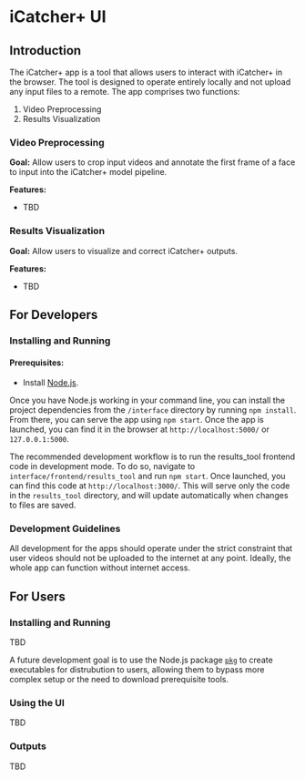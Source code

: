 # iCatcher+ UI

## Introduction

The iCatcher+ app is a tool that allows users to interact with iCatcher+ in the browser. The tool is designed to operate entirely locally and not upload any input files to a remote. The app comprises two functions: 

1. Video Preprocessing
2. Results Visualization

### Video Preprocessing

**Goal:** Allow users to crop input videos and annotate the first frame of a face to input into the iCatcher+ model pipeline.

**Features:**

* TBD

### Results Visualization

**Goal:** Allow users to visualize and correct iCatcher+ outputs.

**Features:**

* TBD

## For Developers

### Installing and Running

#### Prerequisites: 

* Install [Node.js](https://nodejs.org/en/download).

Once you have Node.js working in your command line, you can install the project dependencies from the `/interface` directory by running `npm install`. From there, you can serve the app using `npm start`. Once the app is launched, you can find it in the browser at `http://localhost:5000/` or `127.0.0.1:5000`.

The recommended development workflow is to run the results_tool frontend code in development mode. To do so, navigate to `interface/frontend/results_tool` and run `npm start`.  Once launched, you can find this code at `http://localhost:3000/`. This will serve only the code in the `results_tool` directory, and will update automatically when changes to files are saved.

### Development Guidelines

All development for the apps should operate under the strict constraint that user videos should not be uploaded to the internet at any point. Ideally, the whole app can function without internet access.

## For Users

### Installing and Running

TBD

A future development goal is to use the Node.js package [`pkg`](https://www.npmjs.com/package/pkg) to create executables for distrubution to users, allowing them to bypass more complex setup or the need to download prerequisite tools.

### Using the UI

TBD

### Outputs

TBD
